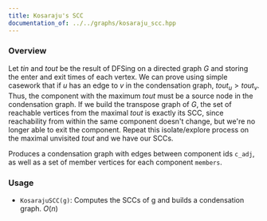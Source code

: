 ```yaml
---
title: Kosaraju's SCC
documentation_of: ../../graphs/kosaraju_scc.hpp
---
```


### Overview

Let $tin$ and $tout$ be the result of DFSing on a directed graph $G$ and storing the enter and exit times of each vertex. We can prove using simple casework that if $u$ has an edge to $v$ in the condensation graph, $tout_u > tout_v$. Thus, the component with the maximum $tout$ must be a source node in the condensation graph. If we build the transpose graph of $G$, the set of reachable vertices from the maximal $tout$ is exactly its SCC, since reachability from within the same component doesn't change, but we're no longer able to exit the component. Repeat this isolate/explore process on the maximal unvisited $tout$ and we have our SCCs.

Produces a condensation graph with edges between component ids `c_adj`, as well as a set of member vertices for each component `members`.

### Usage

* `KosarajuSCC(g)`: Computes the SCCs of g and builds a condensation graph. $O(n)$